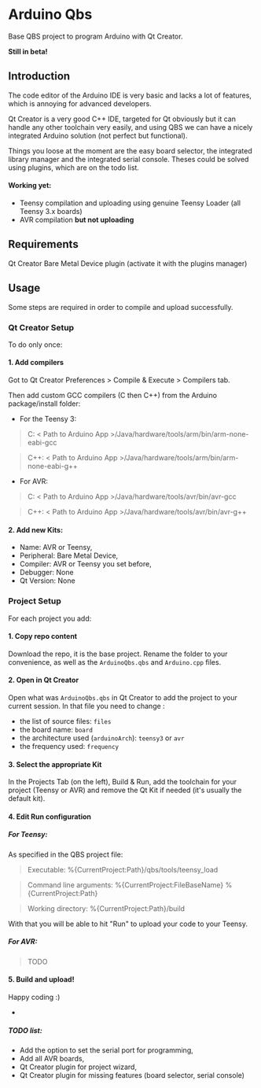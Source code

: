 # Arduino Qbs

Base QBS project to program Arduino with Qt Creator.

**Still in beta!**


## Introduction

The code editor of the Arduino IDE is very basic and lacks a lot of features, which is annoying for advanced developers.

Qt Creator is a very good C++ IDE, targeted for Qt obviously but it can handle any other toolchain very easily, and using QBS we can have a nicely integrated Arduino solution (not perfect but functional).

Things you loose at the moment are the easy board selector, the integrated library manager and the integrated serial console. Theses could be solved using plugins, which are on the todo list.


#### Working yet:
- Teensy compilation and uploading using genuine Teensy Loader (all Teensy 3.x boards)
- AVR compilation **but not uploading**


## Requirements

Qt Creator Bare Metal Device plugin (activate it with the plugins manager)


## Usage

Some steps are required in order to compile and upload successfully.

### Qt Creator Setup
To do only once:

#### 1. Add compilers
Got to Qt Creator Preferences > Compile & Execute > Compilers tab.

Then add custom GCC compilers (C then C++) from the Arduino package/install folder:

- For the Teensy 3:

>C: < Path to Arduino App >/Java/hardware/tools/arm/bin/arm-none-eabi-gcc

>C++: < Path to Arduino App >/Java/hardware/tools/arm/bin/arm-none-eabi-g++
	
- For AVR:

>C: < Path to Arduino App >/Java/hardware/tools/avr/bin/avr-gcc

>C++: < Path to Arduino App >/Java/hardware/tools/avr/bin/avr-g++

#### 2. Add new Kits:
- Name: AVR or Teensy,
- Peripheral: Bare Metal Device,
- Compiler: AVR or Teensy you set before,
- Debugger: None
- Qt Version: None



### Project Setup
For each project you add:

#### 1. Copy repo content

Download the repo, it is the base project. Rename the folder to your convenience, as well as the ```ArduinoQbs.qbs``` and ```Arduino.cpp``` files.

#### 2. Open in Qt Creator

Open what was ```ArduinoQbs.qbs``` in Qt Creator to add the project to your current session. In that file you need to change :

- the list of source files: ```files```
- the board name: ```board```
- the architecture used (```arduinoArch```): ```teensy3``` or ```avr```
- the frequency used: ```frequency```


#### 3. Select the appropriate Kit

In the Projects Tab (on the left), Build & Run, add the toolchain for your project (Teensy or AVR) and remove the Qt Kit if needed (it's usually the default kit).


#### 4. Edit Run configuration

##### For Teensy:
As specified in the QBS project file:
> Executable:              %{CurrentProject:Path}/qbs/tools/teensy_load

> Command line arguments:  %{CurrentProject:FileBaseName} %{CurrentProject:Path}

> Working directory:       %{CurrentProject:Path}/build

With that you will be able to hit "Run" to upload your code to your Teensy.

##### For AVR:
> TODO


#### 5. Build and upload!
Happy coding :)



-
##### TODO list:
- Add the option to set the serial port for programming,
- Add all AVR boards,
- Qt Creator plugin for project wizard,
- Qt Creator plugin for missing features (board selector, serial console)

